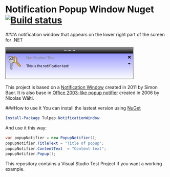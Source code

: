 Notification Popup Window Nuget [![Build status](https://ci.appveyor.com/api/projects/status/9fumwsbldabj54x3/branch/master?svg=true)](https://ci.appveyor.com/project/tulpep/notification-popup-window/branch/master)
========================
###A notification window that appears on the lower right part of the screen for .NET

![Screenshot](Screenshots/example1.png)


This project is based on a [Notification Window](http://www.codeproject.com/Articles/277584/Notification-Window) created in 2011 by Simon Baer. It is also base in [Office 2003-like popup notifier](http://www.codeproject.com/Articles/13547/An-Office-like-popup-notifier) created in 2006 by Nicolas Wälti.

###How to use it
You can install the lastest version using [NuGet](https://www.nuget.org/packages/Tulpep.NotificationWindow/)
```powershell
Install-Package Tulpep.NotificationWindow
```

And use it this way:
```cs
var popupNotifier = new PopupNotifier();
popupNotifier.TitleText = "Title of popup";
popupNotifier.ContentText  = "Content text";
popupNotifier.Popup();

```
This repository contains a Visual Studio Test Project if you want a working example.
